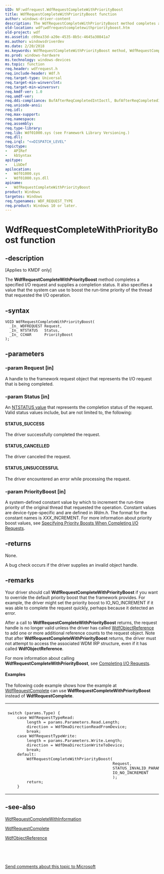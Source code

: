 ```yaml
---
UID: NF:wdfrequest.WdfRequestCompleteWithPriorityBoost
title: WdfRequestCompleteWithPriorityBoost function
author: windows-driver-content
description: The WdfRequestCompleteWithPriorityBoost method completes a specified I/O request and supplies a completion status. It also specifies a value that the system can use to boost the run-time priority of the thread that requested the I/O operation.
old-location: wdf\wdfrequestcompletewithpriorityboost.htm
old-project: wdf
ms.assetid: c09ea33d-a20e-4535-8b5c-4645a30841a7
ms.author: windowsdriverdev
ms.date: 2/20/2018
ms.keywords: WdfRequestCompleteWithPriorityBoost method, WdfRequestCompleteWithPriorityBoost, wdfrequest/WdfRequestCompleteWithPriorityBoost, wdf.wdfrequestcompletewithpriorityboost, DFRequestObjectRef_a396672f-9267-489a-af15-44b4b01831b2.xml, kmdf.wdfrequestcompletewithpriorityboost
ms.prod: windows-hardware
ms.technology: windows-devices
ms.topic: function
req.header: wdfrequest.h
req.include-header: Wdf.h
req.target-type: Universal
req.target-min-winverclnt: 
req.target-min-winversvr: 
req.kmdf-ver: 1.0
req.umdf-ver: 
req.ddi-compliance: BufAfterReqCompletedIntIoctl, BufAfterReqCompletedIntIoctlA, BufAfterReqCompletedIoctl, BufAfterReqCompletedIoctlA, BufAfterReqCompletedRead, BufAfterReqCompletedReadA, BufAfterReqCompletedWrite, BufAfterReqCompletedWriteA, CompleteCanceledReq, DeferredRequestCompleted, DoubleCompletion, DoubleCompletionLocal, DriverCreate, EvtIoStopCancel, EvtIoStopCompleteOrStopAck, EvtSurpriseRemoveNoRequestComplete, InvalidReqAccess, KmdfIrql, KmdfIrql2, MarkCancOnCancReqLocal, MdlAfterReqCompletedIntIoctl, MdlAfterReqCompletedIntIoctlA, MdlAfterReqCompletedIoctl, MdlAfterReqCompletedIoctlA, MdlAfterReqCompletedRead, MdlAfterReqCompletedReadA, MdlAfterReqCompletedWrite, MdlAfterReqCompletedWriteA, MemAfterReqCompletedIntIoctl, MemAfterReqCompletedIntIoctlA, MemAfterReqCompletedIoctl, MemAfterReqCompletedIoctlA, MemAfterReqCompletedRead, MemAfterReqCompletedReadA, MemAfterReqCompletedWrite, MemAfterReqCompletedWriteA, NoCancelFromEvtSurpriseRemove, ReqDelete, ReqIsCancOnCancReq, ReqNotCanceledLocal, ReqSendFail, RequestCompleted, RequestCompletedLocal
req.unicode-ansi: 
req.idl: 
req.max-support: 
req.namespace: 
req.assembly: 
req.type-library: 
req.lib: Wdf01000.sys (see Framework Library Versioning.)
req.dll: 
req.irql: "<=DISPATCH_LEVEL"
topictype:
-	APIRef
-	kbSyntax
apitype:
-	LibDef
apilocation:
-	Wdf01000.sys
-	Wdf01000.sys.dll
apiname:
-	WdfRequestCompleteWithPriorityBoost
product: Windows
targetos: Windows
req.typenames: WDF_REQUEST_TYPE
req.product: Windows 10 or later.
---
```


# WdfRequestCompleteWithPriorityBoost function


## -description


<p class="CCE_Message">[Applies to KMDF only]

The <b>WdfRequestCompleteWithPriorityBoost</b> method completes a specified I/O request and supplies a completion status. It also specifies a value that the system can use to boost the run-time priority of the thread that requested the I/O operation.


## -syntax


````
VOID WdfRequestCompleteWithPriorityBoost(
  _In_ WDFREQUEST Request,
  _In_ NTSTATUS   Status,
  _In_ CCHAR      PriorityBoost
);
````


## -parameters




### -param Request [in]

A handle to the framework request object that represents the I/O request that is being completed.


### -param Status [in]

An <a href="https://msdn.microsoft.com/7792201b-63bb-4db5-803d-2af02893d505">NTSTATUS value</a> that represents the completion status of the request. Valid status values include, but are not limited to, the following:





#### STATUS_SUCCESS

The driver successfully completed the request.



#### STATUS_CANCELLED

The driver canceled the request.



#### STATUS_UNSUCCESSFUL

The driver encountered an error while processing the request.


### -param PriorityBoost [in]

A system-defined constant value by which to increment the run-time priority of the original thread that requested the operation. Constant values are device-type-specific and are defined in <i>Wdm.h</i>. The format for the constant names is <i>XXX</i>_INCREMENT. For more information about priority boost values, see <a href="https://msdn.microsoft.com/9a501ca1-58c9-4458-b202-9581f8ce5e5f">Specifying Priority Boosts When Completing I/O Requests</a>.


## -returns



None.

A bug check occurs if the driver supplies an invalid object handle.






## -remarks



Your driver should call <b>WdfRequestCompleteWithPriorityBoost</b> if you want to override the default priority boost that the framework provides. For example, the driver might set the priority boost to IO_NO_INCREMENT if it was able to complete the request quickly, perhaps because it detected an error. 

After a call to <b>WdfRequestCompleteWithPriorityBoost</b> returns, the request handle is no longer valid unless the driver has called <a href="https://msdn.microsoft.com/library/windows/hardware/ff548758">WdfObjectReference</a> to add one or more additional reference counts to the request object. Note that after <b>WdfRequestCompleteWithPriorityBoost</b> returns, the driver must not attempt to access the associated WDM IRP structure, even if it has called <b>WdfObjectReference</b>.

For more information about calling <b>WdfRequestCompleteWithPriorityBoost</b>, see <a href="https://docs.microsoft.com/en-us/windows-hardware/drivers/wdf/completing-i-o-requests">Completing I/O Requests</a>.


#### Examples

The following code example shows how the example at <a href="..\wdfrequest\nf-wdfrequest-wdfrequestcomplete.md">WdfRequestComplete</a> can use <b>WdfRequestCompleteWithPriorityBoost</b> instead of <b>WdfRequestComplete</b>.

<div class="code"><span codelanguage=""><table>
<tr>
<th></th>
</tr>
<tr>
<td>
<pre>switch (params.Type) {
    case WdfRequestTypeRead:
        length = params.Parameters.Read.Length;
        direction = WdfDmaDirectionReadFromDevice;
        break;
    case WdfRequestTypeWrite:
        length = params.Parameters.Write.Length;
        direction = WdfDmaDirectionWriteToDevice;
        break;
    default:
        WdfRequestCompleteWithPriorityBoost(
                                            Request,
                                            STATUS_INVALID_PARAMETER,
                                            IO_NO_INCREMENT
                                            );
        return;
    }</pre>
</td>
</tr>
</table></span></div>



## -see-also

<a href="..\wdfrequest\nf-wdfrequest-wdfrequestcompletewithinformation.md">WdfRequestCompleteWithInformation</a>



<a href="..\wdfrequest\nf-wdfrequest-wdfrequestcomplete.md">WdfRequestComplete</a>



<a href="https://msdn.microsoft.com/library/windows/hardware/ff548758">WdfObjectReference</a>



 

 

<a href="mailto:wsddocfb@microsoft.com?subject=Documentation%20feedback [wdf\wdf]:%20WdfRequestCompleteWithPriorityBoost method%20 RELEASE:%20(2/20/2018)&amp;body=%0A%0APRIVACY STATEMENT%0A%0AWe use your feedback to improve the documentation. We don't use your email address for any other purpose, and we'll remove your email address from our system after the issue that you're reporting is fixed. While we're working to fix this issue, we might send you an email message to ask for more info. Later, we might also send you an email message to let you know that we've addressed your feedback.%0A%0AFor more info about Microsoft's privacy policy, see http://privacy.microsoft.com/en-us/default.aspx." title="Send comments about this topic to Microsoft">Send comments about this topic to Microsoft</a>

